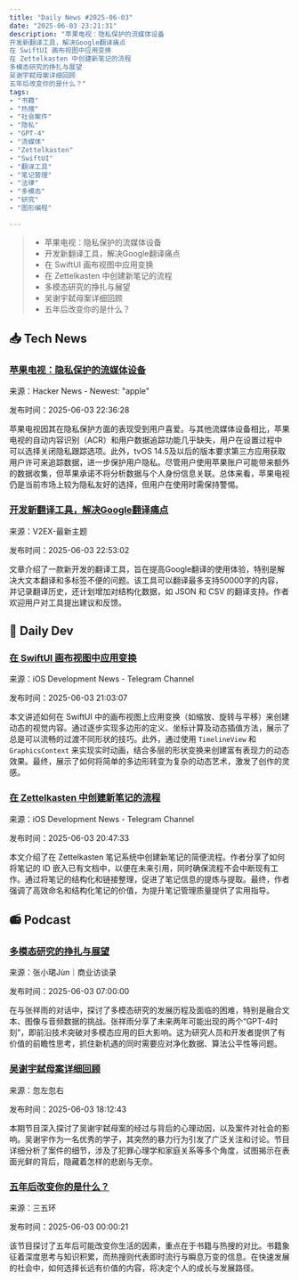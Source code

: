 ```yaml
---
title: "Daily News #2025-06-03"
date: "2025-06-03 23:21:31"
description: "苹果电视：隐私保护的流媒体设备
开发新翻译工具，解决Google翻译痛点
在 SwiftUI 画布视图中应用变换
在 Zettelkasten 中创建新笔记的流程
多模态研究的挣扎与展望
吴谢宇弑母案详细回顾
五年后改变你的是什么？"
tags: 
- "书籍"
- "热搜"
- "社会案件"
- "隐私"
- "GPT-4"
- "流媒体"
- "Zettelkasten"
- "SwiftUI"
- "翻译工具"
- "笔记管理"
- "法律"
- "多模态"
- "研究"
- "图形编程"

---
```


> - 苹果电视：隐私保护的流媒体设备
> - 开发新翻译工具，解决Google翻译痛点
> - 在 SwiftUI 画布视图中应用变换
> - 在 Zettelkasten 中创建新笔记的流程
> - 多模态研究的挣扎与展望
> - 吴谢宇弑母案详细回顾
> - 五年后改变你的是什么？

## 📥 Tech News

### [苹果电视：隐私保护的流媒体设备](https://arstechnica.com/gadgets/2025/06/all-the-ways-apple-tv-boxes-do-and-mostly-dont-track-you/)

来源：Hacker News - Newest: "apple"

发布时间：2025-06-03 22:36:28

苹果电视因其在隐私保护方面的表现受到用户喜爱。与其他流媒体设备相比，苹果电视的自动内容识别（ACR）和用户数据追踪功能几乎缺失，用户在设置过程中可以选择关闭隐私跟踪选项。此外，tvOS 14.5及以后的版本要求第三方应用获取用户许可来追踪数据，进一步保护用户隐私。尽管用户使用苹果账户可能带来额外的数据收集，但苹果承诺不将分析数据与个人身份信息关联。总体来看，苹果电视仍是当前市场上较为隐私友好的选择，但用户在使用时需保持警惕。

### [开发新翻译工具，解决Google翻译痛点](https://www.v2ex.com/t/1136157)

来源：V2EX-最新主题

发布时间：2025-06-03 22:53:02

文章介绍了一款新开发的翻译工具，旨在提高Google翻译的使用体验，特别是解决大文本翻译和多标签不便的问题。该工具可以翻译最多支持50000字的内容，并记录翻译历史，还计划增加对结构化数据，如 JSON 和 CSV 的翻译支持。作者欢迎用户对工具提出建议和反馈。

## 💾 Daily Dev

### [在 SwiftUI 画布视图中应用变换](https://www.createwithswift.com/applying-transformations-within-the-graphics-context-of-a-swiftui-canvas-view/)

来源：iOS Development News - Telegram Channel

发布时间：2025-06-03 21:03:07

本文讲述如何在 SwiftUI 中的画布视图上应用变换（如缩放、旋转与平移）来创建动态的视觉内容。通过逐步实现多边形的定义、坐标计算及动态插值方法，展示了总是可以流畅的过渡不同形状的技巧。此外，通过使用 `TimelineView` 和 `GraphicsContext` 来实现实时动画，结合多层的形状变换来创建富有表现力的动态效果。最终，展示了如何将简单的多边形转变为复杂的动态艺术，激发了创作的灵感。

### [在 Zettelkasten 中创建新笔记的流程](https://christiantietze.de/posts/2025/03/procedure-to-create-new-zettelkasten-notes-inline/)

来源：iOS Development News - Telegram Channel

发布时间：2025-06-03 20:47:33

本文介绍了在 Zettelkasten 笔记系统中创建新笔记的简便流程。作者分享了如何将笔记的 ID 嵌入已有文档中，以便在未来引用，同时确保流程不会中断现有工作。通过将笔记的结构化和链接整理，促进了笔记信息的提炼与提取。最终，作者强调了高效命名和结构化笔记的价值，为提升笔记管理质量提供了实用指导。

## 📻 Podcast

### [多模态研究的挣扎与展望](https://www.xiaoyuzhoufm.com/episode/683d2ceb38dcc57c641a7d0f)

来源：张小珺Jùn｜商业访谈录

发布时间：2025-06-03 07:00:00

在与张祥雨的对话中，探讨了多模态研究的发展历程及面临的困难，特别是融合文本、图像与音频数据的挑战。张祥雨分享了未来两年可能出现的两个“GPT-4时刻”，即前沿技术突破对多模态应用的巨大影响。这为研究人员和开发者提供了有价值的前瞻性思考，抓住新机遇的同时需要应对净化数据、算法公平性等问题。

### [吴谢宇弑母案详细回顾](https://www.xiaoyuzhoufm.com/episode/683ec9f031215eb5061995ad)

来源：忽左忽右

发布时间：2025-06-03 18:12:43

本期节目深入探讨了吴谢宇弑母案的经过与背后的心理动因，以及案件对社会的影响。吴谢宇作为一名优秀的学子，其突然的暴力行为引发了广泛关注和讨论。节目详细分析了案件的细节，涉及了犯罪心理学和家庭关系等多个角度，试图揭示在表面光鲜的背后，隐藏着怎样的悲剧与无奈。

### [五年后改变你的是什么？](https://www.xiaoyuzhoufm.com/episode/683db0f138dcc57c642d94a6)

来源：三五环

发布时间：2025-06-03 00:00:21

该节目探讨了五年后可能改变你生活的因素，重点在于书籍与热搜的对比。书籍象征着深度思考与知识积累，而热搜则代表即时流行与瞬息万变的信息。在快速发展的社会中，如何选择长远有价值的内容，将决定个人的成长与发展路径。
